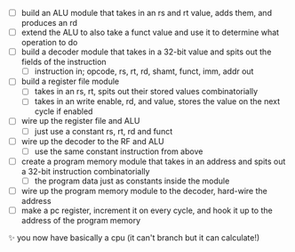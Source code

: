 - [ ] build an ALU module that takes in an rs and rt value, adds them, and produces an rd
- [ ] extend the ALU to also take a funct value and use it to determine what operation to do
- [ ] build a decoder module that takes in a 32-bit value and spits out the fields of the instruction
    + [ ] instruction in; opcode, rs, rt, rd, shamt, funct, imm, addr out
- [ ] build a register file module
    + [ ] takes in an rs, rt, spits out their stored values combinatorially
    + [ ] takes in an write enable, rd, and value, stores the value on the next cycle if enabled
- [ ] wire up the register file and ALU
    + [ ] just use a constant rs, rt, rd and funct
- [ ] wire up the decoder to the RF and ALU
    + [ ] use the same constant instruction from above
- [ ] create a program memory module that takes in an address and spits out a 32-bit instruction combinatorially
    + [ ] the program data just as constants inside the module
- [ ] wire up the program memory module to the decoder, hard-wire the address
- [ ] make a pc register, increment it on every cycle, and hook it up to the address of the program memory

:sparkles: you now have basically a cpu (it can't branch but it can calculate!)